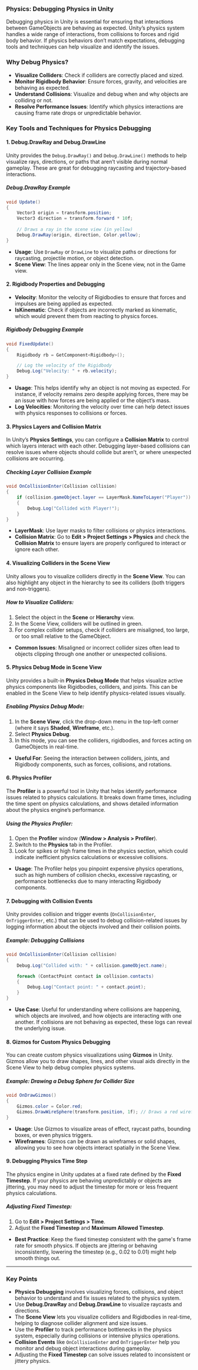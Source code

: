 
### Physics: Debugging Physics in Unity

Debugging physics in Unity is essential for ensuring that interactions between GameObjects are behaving as expected. Unity’s physics system handles a wide range of interactions, from collisions to forces and rigid body behavior. If physics behaviors don’t match expectations, debugging tools and techniques can help visualize and identify the issues.

### Why Debug Physics?

- **Visualize Colliders**: Check if colliders are correctly placed and sized.
- **Monitor Rigidbody Behavior**: Ensure forces, gravity, and velocities are behaving as expected.
- **Understand Collisions**: Visualize and debug when and why objects are colliding or not.
- **Resolve Performance Issues**: Identify which physics interactions are causing frame rate drops or unpredictable behavior.

### Key Tools and Techniques for Physics Debugging

#### 1. Debug.DrawRay and Debug.DrawLine

Unity provides the `Debug.DrawRay()` and `Debug.DrawLine()` methods to help visualize rays, directions, or paths that aren’t visible during normal gameplay. These are great for debugging raycasting and trajectory-based interactions.

##### Debug.DrawRay Example

```csharp
void Update()
{
    Vector3 origin = transform.position;
    Vector3 direction = transform.forward * 10f;
    
    // Draws a ray in the scene view (in yellow)
    Debug.DrawRay(origin, direction, Color.yellow);
}
```

- **Usage**: Use `DrawRay` or `DrawLine` to visualize paths or directions for raycasting, projectile motion, or object detection.
- **Scene View**: The lines appear only in the Scene view, not in the Game view.

#### 2. Rigidbody Properties and Debugging

- **Velocity**: Monitor the velocity of Rigidbodies to ensure that forces and impulses are being applied as expected.
- **IsKinematic**: Check if objects are incorrectly marked as kinematic, which would prevent them from reacting to physics forces.

##### Rigidbody Debugging Example

```csharp
void FixedUpdate()
{
    Rigidbody rb = GetComponent<Rigidbody>();

    // Log the velocity of the Rigidbody
    Debug.Log("Velocity: " + rb.velocity);
}
```

- **Usage**: This helps identify why an object is not moving as expected. For instance, if velocity remains zero despite applying forces, there may be an issue with how forces are being applied or the object’s mass.
- **Log Velocities**: Monitoring the velocity over time can help detect issues with physics responses to collisions or forces.

#### 3. Physics Layers and Collision Matrix

In Unity’s **Physics Settings**, you can configure a **Collision Matrix** to control which layers interact with each other. Debugging layer-based collisions can resolve issues where objects should collide but aren’t, or where unexpected collisions are occurring.

##### Checking Layer Collision Example

```csharp
void OnCollisionEnter(Collision collision)
{
    if (collision.gameObject.layer == LayerMask.NameToLayer("Player"))
    {
        Debug.Log("Collided with Player!");
    }
}
```

- **LayerMask**: Use layer masks to filter collisions or physics interactions.
- **Collision Matrix**: Go to **Edit > Project Settings > Physics** and check the **Collision Matrix** to ensure layers are properly configured to interact or ignore each other.

#### 4. Visualizing Colliders in the Scene View

Unity allows you to visualize colliders directly in the **Scene View**. You can also highlight any object in the hierarchy to see its colliders (both triggers and non-triggers).

##### How to Visualize Colliders:
1. Select the object in the **Scene** or **Hierarchy** view.
2. In the Scene View, colliders will be outlined in green.
3. For complex collider setups, check if colliders are misaligned, too large, or too small relative to the GameObject.

- **Common Issues**: Misaligned or incorrect collider sizes often lead to objects clipping through one another or unexpected collisions.

#### 5. Physics Debug Mode in Scene View

Unity provides a built-in **Physics Debug Mode** that helps visualize active physics components like Rigidbodies, colliders, and joints. This can be enabled in the Scene View to help identify physics-related issues visually.

##### Enabling Physics Debug Mode:
1. In the **Scene View**, click the drop-down menu in the top-left corner (where it says **Shaded**, **Wireframe**, etc.).
2. Select **Physics Debug**.
3. In this mode, you can see the colliders, rigidbodies, and forces acting on GameObjects in real-time.

- **Useful For**: Seeing the interaction between colliders, joints, and Rigidbody components, such as forces, collisions, and rotations.

#### 6. Physics Profiler

The **Profiler** is a powerful tool in Unity that helps identify performance issues related to physics calculations. It breaks down frame times, including the time spent on physics calculations, and shows detailed information about the physics engine’s performance.

##### Using the Physics Profiler:
1. Open the **Profiler** window (**Window > Analysis > Profiler**).
2. Switch to the **Physics** tab in the Profiler.
3. Look for spikes or high frame times in the physics section, which could indicate inefficient physics calculations or excessive collisions.

- **Usage**: The Profiler helps you pinpoint expensive physics operations, such as high numbers of collision checks, excessive raycasting, or performance bottlenecks due to many interacting Rigidbody components.

#### 7. Debugging with Collision Events

Unity provides collision and trigger events (`OnCollisionEnter`, `OnTriggerEnter`, etc.) that can be used to debug collision-related issues by logging information about the objects involved and their collision points.

##### Example: Debugging Collisions

```csharp
void OnCollisionEnter(Collision collision)
{
    Debug.Log("Collided with: " + collision.gameObject.name);

    foreach (ContactPoint contact in collision.contacts)
    {
        Debug.Log("Contact point: " + contact.point);
    }
}
```

- **Use Case**: Useful for understanding where collisions are happening, which objects are involved, and how objects are interacting with one another. If collisions are not behaving as expected, these logs can reveal the underlying issue.

#### 8. Gizmos for Custom Physics Debugging

You can create custom physics visualizations using **Gizmos** in Unity. Gizmos allow you to draw shapes, lines, and other visual aids directly in the Scene View to help debug complex physics systems.

##### Example: Drawing a Debug Sphere for Collider Size

```csharp
void OnDrawGizmos()
{
    Gizmos.color = Color.red;
    Gizmos.DrawWireSphere(transform.position, 1f); // Draws a red wireframe sphere at the object's position
}
```

- **Usage**: Use Gizmos to visualize areas of effect, raycast paths, bounding boxes, or even physics triggers.
- **Wireframes**: Gizmos can be drawn as wireframes or solid shapes, allowing you to see how objects interact spatially in the Scene View.

#### 9. Debugging Physics Time Step

The physics engine in Unity updates at a fixed rate defined by the **Fixed Timestep**. If your physics are behaving unpredictably or objects are jittering, you may need to adjust the timestep for more or less frequent physics calculations.

##### Adjusting Fixed Timestep:
1. Go to **Edit > Project Settings > Time**.
2. Adjust the **Fixed Timestep** and **Maximum Allowed Timestep**.

- **Best Practice**: Keep the fixed timestep consistent with the game's frame rate for smooth physics. If objects are jittering or behaving inconsistently, lowering the timestep (e.g., 0.02 to 0.01) might help smooth things out.

---

### Key Points

- **Physics Debugging** involves visualizing forces, collisions, and object behavior to understand and fix issues related to the physics system.
- Use **Debug.DrawRay** and **Debug.DrawLine** to visualize raycasts and directions.
- The **Scene View** lets you visualize colliders and Rigidbodies in real-time, helping to diagnose collider alignment and size issues.
- Use the **Profiler** to track performance bottlenecks in the physics system, especially during collisions or intensive physics operations.
- **Collision Events** like `OnCollisionEnter` and `OnTriggerEnter` help you monitor and debug object interactions during gameplay.
- Adjusting the **Fixed Timestep** can solve issues related to inconsistent or jittery physics.
